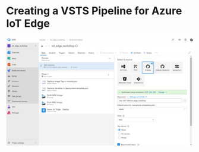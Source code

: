 # Creating a VSTS Pipeline for Azure IoT Edge


![VSTS Pipeline Get Sources](pics/vsts_pipeline_get_sources.PNG "VSTS Pipeline Get Sources")

